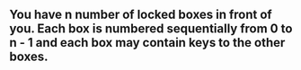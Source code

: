 <h2> You have n number of locked boxes in front of you. Each box is numbered sequentially from 0 to n - 1 and each box may contain keys to the other boxes.</h2>
